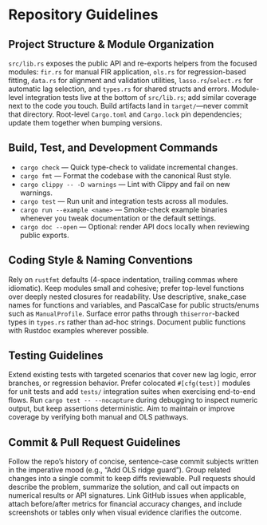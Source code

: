 # Repository Guidelines

## Project Structure & Module Organization

`src/lib.rs` exposes the public API and re-exports helpers from the focused modules: `fir.rs` for manual FIR application, `ols.rs` for regression-based fitting, `data.rs` for alignment and validation utilities, `lasso.rs`/`select.rs` for automatic lag selection, and `types.rs` for shared structs and errors. Module-level integration tests live at the bottom of `src/lib.rs`; add similar coverage next to the code you touch. Build artifacts land in `target/`—never commit that directory. Root-level `Cargo.toml` and `Cargo.lock` pin dependencies; update them together when bumping versions.

## Build, Test, and Development Commands

- `cargo check` — Quick type-check to validate incremental changes.
- `cargo fmt` — Format the codebase with the canonical Rust style.
- `cargo clippy -- -D warnings` — Lint with Clippy and fail on new warnings.
- `cargo test` — Run unit and integration tests across all modules.
- `cargo run --example <name>` — Smoke-check example binaries whenever you tweak documentation or the default settings.
- `cargo doc --open` — Optional: render API docs locally when reviewing public exports.

## Coding Style & Naming Conventions

Rely on `rustfmt` defaults (4-space indentation, trailing commas where idiomatic). Keep modules small and cohesive; prefer top-level functions over deeply nested closures for readability. Use descriptive, snake_case names for functions and variables, and PascalCase for public structs/enums such as `ManualProfile`. Surface error paths through `thiserror`-backed types in `types.rs` rather than ad-hoc strings. Document public functions with Rustdoc examples wherever possible.

## Testing Guidelines

Extend existing tests with targeted scenarios that cover new lag logic, error branches, or regression behavior. Prefer colocated `#[cfg(test)]` modules for unit tests and add `tests/` integration suites when exercising end-to-end flows. Run `cargo test -- --nocapture` during debugging to inspect numeric output, but keep assertions deterministic. Aim to maintain or improve coverage by verifying both manual and OLS pathways.

## Commit & Pull Request Guidelines

Follow the repo’s history of concise, sentence-case commit subjects written in the imperative mood (e.g., “Add OLS ridge guard”). Group related changes into a single commit to keep diffs reviewable. Pull requests should describe the problem, summarize the solution, and call out impacts on numerical results or API signatures. Link GitHub issues when applicable, attach before/after metrics for financial accuracy changes, and include screenshots or tables only when visual evidence clarifies the outcome.

